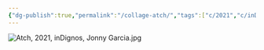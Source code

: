 ```yaml
---
{"dg-publish":true,"permalink":"/collage-atch/","tags":["c/2021","c/inDignos","c/clock","c/woman","c/space","c/zodiac","c/animal"],"created":"2024-01-17T12:20:49.895-05:00","updated":"2024-01-22T14:07:36.795-05:00"}
---
```



![Atch, 2021, inDignos, Jonny Garcia.jpg](/img/user/MEDIA/Atch,%202021,%20inDignos,%20Jonny%20Garcia.jpg)

